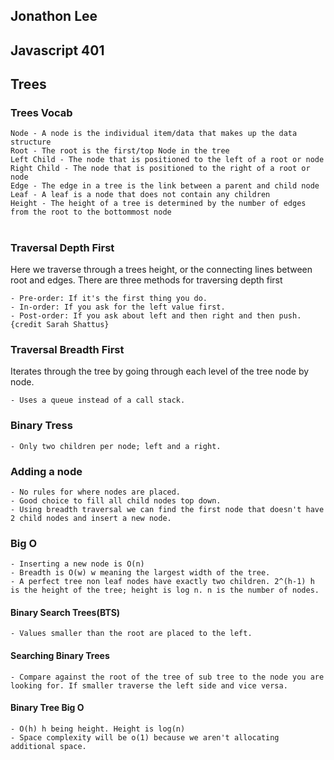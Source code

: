 
## Jonathon Lee
## Javascript 401
## Trees

### Trees Vocab 
```
Node - A node is the individual item/data that makes up the data structure
Root - The root is the first/top Node in the tree
Left Child - The node that is positioned to the left of a root or node
Right Child - The node that is positioned to the right of a root or node
Edge - The edge in a tree is the link between a parent and child node
Leaf - A leaf is a node that does not contain any children
Height - The height of a tree is determined by the number of edges from the root to the bottommost node
```
#
### Traversal Depth First
Here we traverse through a trees height, or the connecting lines between root and edges.
There are three methods for traversing depth first
```
- Pre-order: If it's the first thing you do.
- In-order: If you ask for the left value first.
- Post-order: If you ask about left and then right and then push. {credit Sarah Shattus}
```

### Traversal Breadth First
Iterates through the tree by going through each level of the tree node by node. 
```
- Uses a queue instead of a call stack.
```

### Binary Tress
```
- Only two children per node; left and a right.
```

### Adding a node
```
- No rules for where nodes are placed.
- Good choice to fill all child nodes top down. 
- Using breadth traversal we can find the first node that doesn't have 2 child nodes and insert a new node.
```

### Big O
```
- Inserting a new node is O(n)
- Breadth is O(w) w meaning the largest width of the tree.
- A perfect tree non leaf nodes have exactly two children. 2^(h-1) h is the height of the tree; height is log n. n is the number of nodes.
```
#### Binary Search Trees(BTS)
```
- Values smaller than the root are placed to the left.
```

#### Searching Binary Trees
```
- Compare against the root of the tree of sub tree to the node you are looking for. If smaller traverse the left side and vice versa.
```

#### Binary Tree Big O
```
- O(h) h being height. Height is log(n)
- Space complexity will be o(1) because we aren't allocating additional space.
```
